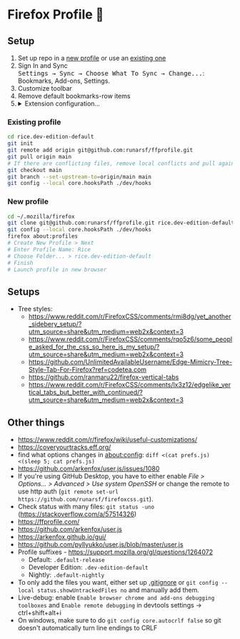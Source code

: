 # Firefox Profile 🦊 


## Setup

1. Set up repo in a [new profile](#new-profile) or use an [existing one](#existing-profile)
2. Sign In and Sync  
  <kbd>Settings → Sync → Choose What To Sync → Change...</kbd>: Bookmarks, Add-ons, Settings.
3. Customize toolbar
4. Remove default bookmarks-row items
5. <details><summary>Extension configuration&#8230;</summary>
    <ul>
        <li><b>CanvasBlocker</b><br>
        <kbd>Preferences → APIs</kbd>: Disable everything except Canvas and Audio.</li>
        <li><b>Terms of Service; Didn't Read</b><br>
        <kbd>Preferences</kbd>: Disable "Send Notifications"</li>
        <li><b>Ublock Origin</b><br>
        <kbd>Manage</kbd>: Enable "Run in Private Windows"</li>
        <kbd>Preferences → Filter lists &#8230;</kbd><br>
        &nbsp;&nbsp;&nbsp;&nbsp;<kbd>→ Privacy</kbd>: Enable "ADGuard URL Tracking Protection"<br>
        &nbsp;&nbsp;&nbsp;&nbsp;<kbd>→ Custom → Import</kbd>: Enter <code>https://raw.githubusercontent.com/DandelionSprout/adfilt/master/LegitimateURLShortener.txt</code><sup><a href="https://github.com/DandelionSprout/adfilt/blob/master/LegitimateURLShortener.txt">GitHub</a></sup><br>
        <kbd><b>Apply changes</b></kbd></li>
        <li><b>Smart Referer</b><br>
        <kbd>Preferences → Whitelist Sources</kbd>: Disable "Use default whitelist"</li>
        <li><b>Sidebery</b><br>
        <kbd>Preferences → Help → Import</kbd>: <code><a href="https://raw.githubusercontent.com/runarsf/ffprofile/main/preferences/sidebery.json">./preferences/sidebery.json</a></code></li>
        <li><b>Chameleon</b><br>
        <kbd>Extension Popup → Settings → Import</kbd>: <code><a href="https://raw.githubusercontent.com/runarsf/ffprofile/main/preferences/chameleon.json">./preferences/chameleon.json</a></code></li>
		<li><b>Forget Me Not</b><br>
        <kbd>Extension Popup → Settings → General → Import..</kbd>: <code><a href="https://raw.githubusercontent.com/runarsf/ffprofile/main/preferences/forget-me-not.json">./preferences/forget-me-not.json</a></code></li>
        <li><b>Enhancer for YouTube</b><br>
        <kbd>Preferences → Backup → Import</kbd>: <code><a href="https://raw.githubusercontent.com/runarsf/ffprofile/main/preferences/enhancer-for-youtube.json">./preferences/enhancer-for-youtube.json</a></code></li>
        <li><b>Imagus</b><br>
        <kbd>Preferences → Info → Import</kbd>: <code><a href="https://raw.githubusercontent.com/runarsf/ffprofile/main/preferences/imagus.json">./preferences/imagus.json</a></code></li>
        <li><b>Violentmonkey</b><br>
        <kbd>Preferences → Settings → Import from zip</kbd>: <code><a href="https://raw.githubusercontent.com/runarsf/ffprofile/main/preferences/violentmonkey.zip">./preferences/violentmonkey.zip</a></code><br>
        <code><b>Save</b></code></li>
        <li><b>Foxy Gestures</b><br>
        <kbd>Preferences → Backup & Restore → Restore settings from file</kbd>: <code><a href="https://raw.githubusercontent.com/runarsf/ffprofile/main/preferences/foxygestures.json">./preferences/foxygestures.json</a></code></li>
        <li><b>I don't care about cookies</b><br>
        <kbd>Manage</kbd>: Enable "Run in Private Windows"</li>
    </ul>
</details>


### Existing profile

```bash
cd rice.dev-edition-default
git init
git remote add origin git@github.com:runarsf/ffprofile.git
git pull origin main
# If there are conflicting files, remove local conflicts and pull again
git checkout main
git branch --set-upstream-to=origin/main main
git config --local core.hooksPath ./dev/hooks
```


### New profile

```bash
cd ~/.mozilla/firefox
git clone git@github.com:runarsf/ffprofile.git rice.dev-edition-default
git config --local core.hooksPath ./dev/hooks
firefox about:profiles
# Create New Profile > Next
# Enter Profile Name: Rice
# Choose Folder... > rice.dev-edition-default
# Finish
# Launch profile in new browser
```


## Setups

- Tree styles:
  - https://www.reddit.com/r/FirefoxCSS/comments/rmi8dg/yet_another_sidebery_setup/?utm_source=share&utm_medium=web2x&context=3
  - https://www.reddit.com/r/FirefoxCSS/comments/rqo5z6/some_people_asked_for_the_css_so_here_is_my_setup/?utm_source=share&utm_medium=web2x&context=3
  - https://github.com/UnlimitedAvailableUsername/Edge-Mimicry-Tree-Style-Tab-For-Firefox?ref=codetea.com
  - https://github.com/ranmaru22/firefox-vertical-tabs
  - https://www.reddit.com/r/FirefoxCSS/comments/lx3z12/edgelike_vertical_tabs_but_better_with_continued/?utm_source=share&utm_medium=web2x&context=3


## Other things

- https://www.reddit.com/r/firefox/wiki/useful-customizations/
- https://coveryourtracks.eff.org/
- find what options changes in  [about:config](about:config): `diff <(cat prefs.js) <(sleep 5; cat prefs.js)`
- https://github.com/arkenfox/user.js/issues/1080
- If you're using GitHub Desktop, you have to either enable *File > Options... > Advanced > Use system OpenSSH* or change the remote to use http auth (`git remote set-url https://github.com/runarsf/firefoxcss.git`).
- Check status with many files: `git status -uno` (https://stackoverflow.com/a/57514326)
- https://ffprofile.com/
- https://github.com/arkenfox/user.js
- https://arkenfox.github.io/gui/
- https://github.com/pyllyukko/user.js/blob/master/user.js
- Profile suffixes - https://support.mozilla.org/gl/questions/1264072
  - Default: `.default-release`
  - Developer Edition: `.dev-edition-default`
  - Nightly: `.default-nightly`
- To only add the files you want, either set up [.gitignore](https://github.com/runarsf/ffprofile/blob/main/.gitignore) or `git config --local status.showUntrackedFiles no` and manually add them.
- Live-debug: enable `Enable browser chrome and add-ons debugging toolboxes` and `Enable remote debugging` in devtools settings -> ctrl+shift+alt+i
- On windows, make sure to do `git config core.autocrlf false` so git doesn't automatically turn line endings to CRLF
